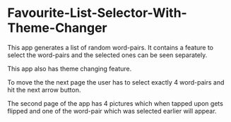 # Favourite-List-Selector-With-Theme-Changer

This app generates a list of random word-pairs. It contains a feature to select the word-pairs and the 
selected ones can be seen separately. 

This app also has theme changing feature.

To move the the next page the user has to select exactly 4 word-pairs and hit the next arrow button.

The second page of the app has 4 pictures which when tapped upon gets flipped and one of the word-pair
which was selected earlier will appear.
